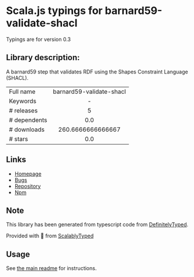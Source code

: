 
# Scala.js typings for barnard59-validate-shacl

Typings are for version 0.3

## Library description:
A barnard59 step that validates RDF using the Shapes Constraint Language (SHACL).

|                    |                 |
| ------------------ | :-------------: |
| Full name          | barnard59-validate-shacl |
| Keywords           | - |
| # releases         | 5 |
| # dependents       | 0.0 |
| # downloads        | 260.6666666666667 |
| # stars            | 0.0 |

## Links
- [Homepage](https://github.com/zazuko/barnard59-validate-shacl)
- [Bugs](https://github.com/zazuko/barnard59-validate-shacl/issues)
- [Repository](https://github.com/zazuko/barnard59-validate-shacl)
- [Npm](https://www.npmjs.com/package/barnard59-validate-shacl)
    


## Note
This library has been generated from typescript code from [DefinitelyTyped](https://definitelytyped.org).

Provided with :purple_heart: from [ScalablyTyped](https://github.com/oyvindberg/ScalablyTyped)

## Usage
See [the main readme](../../readme.md) for instructions.


